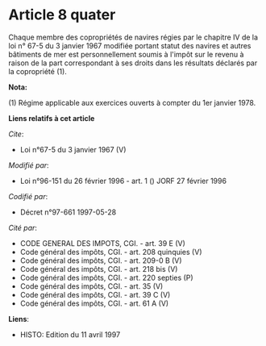 # Article 8 quater

Chaque membre des copropriétés de navires régies par le chapitre IV de la loi n° 67-5 du 3 janvier 1967 modifiée portant
statut des navires et autres bâtiments de mer est personnellement soumis à l'impôt sur le revenu à raison de la part
correspondant à ses droits dans les résultats déclarés par la copropriété (1).

**Nota:**

(1) Régime applicable aux exercices ouverts à compter du 1er janvier 1978.

**Liens relatifs à cet article**

_Cite_:

  - Loi n°67-5 du 3 janvier 1967 (V)

_Modifié par_:

  - Loi n°96-151 du 26 février 1996 - art. 1 () JORF 27 février 1996

_Codifié par_:

  - Décret n°97-661 1997-05-28

_Cité par_:

  - CODE GENERAL DES IMPOTS, CGI. - art. 39 E (V)
  - Code général des impôts, CGI. - art. 208 quinquies (V)
  - Code général des impôts, CGI. - art. 209-0 B (V)
  - Code général des impôts, CGI. - art. 218 bis (V)
  - Code général des impôts, CGI. - art. 220 septies (P)
  - Code général des impôts, CGI. - art. 35 (V)
  - Code général des impôts, CGI. - art. 39 C (V)
  - Code général des impôts, CGI. - art. 61 A (V)

**Liens**:

  - HISTO: Edition du 11 avril 1997
